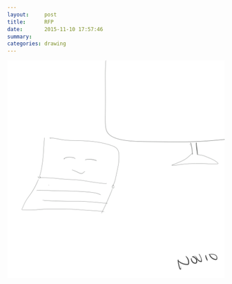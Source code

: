 ```yaml
---
layout:     post
title:      RFP
date:       2015-11-10 17:57:46
summary:    
categories: drawing
---
```

![RFP](/images/diary/RFP.png "Wrting is fun, actually.")
